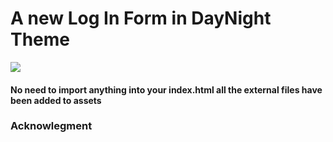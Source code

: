 # A new Log In Form in DayNight Theme

![](./assests/img/demo.png)

#### No need to import anything into your index.html all the external files have been added to assets

### Acknowlegment